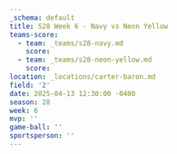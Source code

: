 ```yaml
---
_schema: default
title: S28 Week 6 - Navy vs Neon Yellow
teams-score:
  - team: _teams/s28-navy.md
    score:
  - team: _teams/s28-neon-yellow.md
    score:
location: _locations/carter-baron.md
field: '2'
date: 2025-04-13 12:30:00 -0400
season: 28
week: 6
mvp: ''
game-ball: ''
sportsperson: ''
---
```

